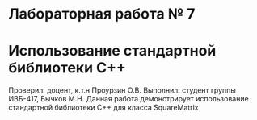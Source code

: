 # Лабораторная работа № 7
# Использование стандартной библиотеки C++
Проверил: доцент, к.т.н Проурзин О.В.
Выполнил: студент группы ИВБ-417, Бычков М.Н.
Данная работа демонстрирует использование стандартной библиотеки C++ для класса SquareMatrix